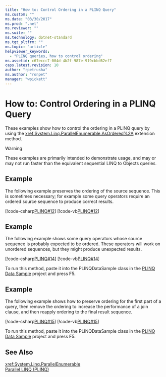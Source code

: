 ```yaml
---
title: "How to: Control Ordering in a PLINQ Query"
ms.custom: ""
ms.date: "03/30/2017"
ms.prod: ".net"
ms.reviewer: ""
ms.suite: ""
ms.technology: dotnet-standard
ms.tgt_pltfrm: ""
ms.topic: "article"
helpviewer_keywords: 
  - "PLINQ queries, how to control ordering"
ms.assetid: c67eccc7-004d-4b2f-987e-919cbbd62ef7
caps.latest.revision: 10
author: "rpetrusha"
ms.author: "ronpet"
manager: "wpickett"
---
```

# How to: Control Ordering in a PLINQ Query
These examples show how to control the ordering in a PLINQ query by using the <xref:System.Linq.ParallelEnumerable.AsOrdered%2A> extension method.  
  
> [!WARNING]
>  These examples are primarily intended to demonstrate usage, and may or may not run faster than the equivalent sequential LINQ to Objects queries.  
  
## Example  
 The following example preserves the ordering of the source sequence. This is sometimes necessary; for example some query operators require an ordered source sequence to produce correct results.  
  
 [!code-csharp[PLINQ#12](../../../samples/snippets/csharp/VS_Snippets_Misc/plinq/cs/plinqsamples.cs#12)]
 [!code-vb[PLINQ#12](../../../samples/snippets/visualbasic/VS_Snippets_Misc/plinq/vb/plinqsnippets1.vb#12)]  
  
## Example  
 The following example shows some query operators whose source sequence is probably expected to be ordered. These operators will work on unordered sequences, but they might produce unexpected results.  
  
 [!code-csharp[PLINQ#14](../../../samples/snippets/csharp/VS_Snippets_Misc/plinq/cs/plinqsamples.cs#14)]
 [!code-vb[PLINQ#14](../../../samples/snippets/visualbasic/VS_Snippets_Misc/plinq/vb/plinqsnippets1.vb#14)]  
  
 To run this method, paste it into the PLINQDataSample class in the [PLINQ Data Sample](../../../docs/standard/parallel-programming/plinq-data-sample.md) project and press F5.  
  
## Example  
 The following example shows how to preserve ordering for the first part of a query, then remove the ordering to increase the performance of a join clause, and then reapply ordering to the final result sequence.  
  
 [!code-csharp[PLINQ#15](../../../samples/snippets/csharp/VS_Snippets_Misc/plinq/cs/plinqsamples.cs#15)]
 [!code-vb[PLINQ#15](../../../samples/snippets/visualbasic/VS_Snippets_Misc/plinq/vb/plinqsnippets1.vb#15)]  
  
 To run this method, paste it into the PLINQDataSample class in the [PLINQ Data Sample](../../../docs/standard/parallel-programming/plinq-data-sample.md) project and press F5.  
  
## See Also  
 <xref:System.Linq.ParallelEnumerable>   
 [Parallel LINQ (PLINQ)](../../../docs/standard/parallel-programming/parallel-linq-plinq.md)
